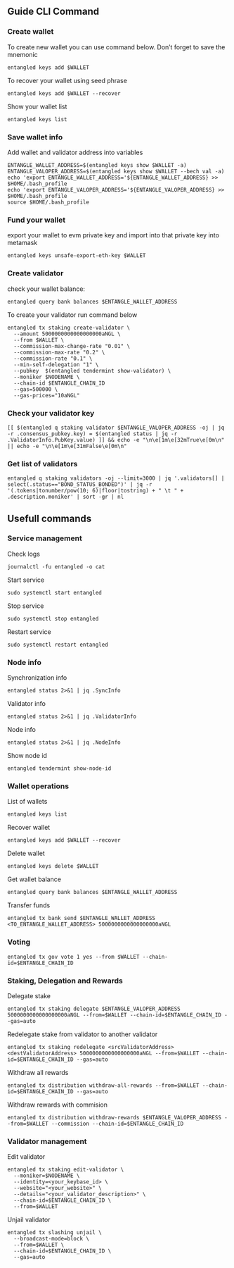 ## Guide CLI Command

### Create wallet
To create new wallet you can use command below. Don’t forget to save the mnemonic
```
entangled keys add $WALLET
```

To recover your wallet using seed phrase
```
entangled keys add $WALLET --recover
```

Show your wallet list
```
entangled keys list
```

### Save wallet info
Add wallet and validator address into variables 
```
ENTANGLE_WALLET_ADDRESS=$(entangled keys show $WALLET -a)
ENTANGLE_VALOPER_ADDRESS=$(entangled keys show $WALLET --bech val -a)
echo 'export ENTANGLE_WALLET_ADDRESS='${ENTANGLE_WALLET_ADDRESS} >> $HOME/.bash_profile
echo 'export ENTANGLE_VALOPER_ADDRESS='${ENTANGLE_VALOPER_ADDRESS} >> $HOME/.bash_profile
source $HOME/.bash_profile
```

### Fund your wallet
export your wallet to evm private key and import into that private key into metamask
```
entangled keys unsafe-export-eth-key $WALLET
```

### Create validator

check your wallet balance:
```
entangled query bank balances $ENTANGLE_WALLET_ADDRESS
```
To create your validator run command below
```
entangled tx staking create-validator \
  --amount 5000000000000000000aNGL \
  --from $WALLET \
  --commission-max-change-rate "0.01" \
  --commission-max-rate "0.2" \
  --commission-rate "0.1" \
  --min-self-delegation "1" \
  --pubkey  $(entangled tendermint show-validator) \
  --moniker $NODENAME \
  --chain-id $ENTANGLE_CHAIN_ID
  --gas=500000 \
  --gas-prices="10aNGL" 
```

### Check your validator key
```
[[ $(entangled q staking validator $ENTANGLE_VALOPER_ADDRESS -oj | jq -r .consensus_pubkey.key) = $(entangled status | jq -r .ValidatorInfo.PubKey.value) ]] && echo -e "\n\e[1m\e[32mTrue\e[0m\n" || echo -e "\n\e[1m\e[31mFalse\e[0m\n"
```

### Get list of validators
```
entangled q staking validators -oj --limit=3000 | jq '.validators[] | select(.status=="BOND_STATUS_BONDED")' | jq -r '(.tokens|tonumber/pow(10; 6)|floor|tostring) + " \t " + .description.moniker' | sort -gr | nl
```

## Usefull commands
### Service management
Check logs
```
journalctl -fu entangled -o cat
```

Start service
```
sudo systemctl start entangled
```

Stop service
```
sudo systemctl stop entangled
```

Restart service
```
sudo systemctl restart entangled
```

### Node info
Synchronization info
```
entangled status 2>&1 | jq .SyncInfo
```

Validator info
```
entangled status 2>&1 | jq .ValidatorInfo
```

Node info
```
entangled status 2>&1 | jq .NodeInfo
```

Show node id
```
entangled tendermint show-node-id
```

### Wallet operations
List of wallets
```
entangled keys list
```

Recover wallet
```
entangled keys add $WALLET --recover
```

Delete wallet
```
entangled keys delete $WALLET
```

Get wallet balance
```
entangled query bank balances $ENTANGLE_WALLET_ADDRESS
```

Transfer funds
```
entangled tx bank send $ENTANGLE_WALLET_ADDRESS <TO_ENTANGLE_WALLET_ADDRESS> 5000000000000000000aNGL
```

### Voting
```
entangled tx gov vote 1 yes --from $WALLET --chain-id=$ENTANGLE_CHAIN_ID
```

### Staking, Delegation and Rewards
Delegate stake
```
entangled tx staking delegate $ENTANGLE_VALOPER_ADDRESS 5000000000000000000aNGL --from=$WALLET --chain-id=$ENTANGLE_CHAIN_ID --gas=auto
```

Redelegate stake from validator to another validator
```
entangled tx staking redelegate <srcValidatorAddress> <destValidatorAddress> 5000000000000000000aNGL --from=$WALLET --chain-id=$ENTANGLE_CHAIN_ID --gas=auto
```

Withdraw all rewards
```
entangled tx distribution withdraw-all-rewards --from=$WALLET --chain-id=$ENTANGLE_CHAIN_ID --gas=auto
```

Withdraw rewards with commision
```
entangled tx distribution withdraw-rewards $ENTANGLE_VALOPER_ADDRESS --from=$WALLET --commission --chain-id=$ENTANGLE_CHAIN_ID
```

### Validator management
Edit validator
```
entangled tx staking edit-validator \
  --moniker=$NODENAME \
  --identity=<your_keybase_id> \
  --website="<your_website>" \
  --details="<your_validator_description>" \
  --chain-id=$ENTANGLE_CHAIN_ID \
  --from=$WALLET
```

Unjail validator
```
entangled tx slashing unjail \
  --broadcast-mode=block \
  --from=$WALLET \
  --chain-id=$ENTANGLE_CHAIN_ID \
  --gas=auto
```
